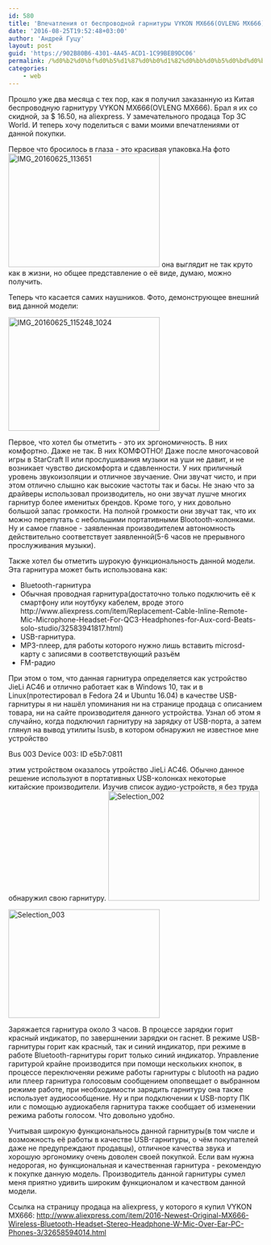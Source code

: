 ```yaml
---
id: 580
title: 'Впечатления от беспроводной гарнитуры VYKON MX666(OVLENG MX666)'
date: '2016-08-25T19:52:48+03:00'
author: 'Андрей Гуцу'
layout: post
guid: 'https://902B80B6-4301-4A45-ACD1-1C99BEB9DC06'
permalink: /%d0%b2%d0%bf%d0%b5%d1%87%d0%b0%d1%82%d0%bb%d0%b5%d0%bd%d0%b8%d1%8f-%d0%be%d1%82-%d0%b1%d0%b5%d1%81%d0%bf%d1%80%d0%be%d0%b2%d0%be%d0%b4%d0%bd%d0%be%d0%b9-%d0%b3%d0%b0%d1%80%d0%bd%d0%b8%d1%82%d1%83/
categories:
    - web
---
```


Прошло уже два месяца с тех пор, как я получил заказанную из Китая беспроводную гарнитуру VYKON MX666(OVLENG MX666). Брал я их со скидной, за $ 16.50, на aliexpress. У замечательного продаца Top 3C World. И теперь хочу поделиться с вами моими впечатлениями от данной покупки. 

Первое что бросилось в глаза - это красивая упаковка.На фото <a href="https://glowingsword.ru/wp-content/uploads/2016/08/IMG_20160625_113651.jpg"><img src="https://glowingsword.ru/wp-content/uploads/2016/08/IMG_20160625_113651-300x225.jpg" alt="IMG_20160625_113651" width="300" height="225" class="alignnone size-medium wp-image-581" /></a> она выглядит не так круто как в жизни, но общее представление о её виде, думаю, можно получить.

Теперь что касается самих наушников. Фото, демонструющее внешний вид данной модели:

<a href="https://glowingsword.ru/wp-content/uploads/2016/08/IMG_20160625_115248_1024.jpg"><img src="https://glowingsword.ru/wp-content/uploads/2016/08/IMG_20160625_115248_1024-300x225.jpg" alt="IMG_20160625_115248_1024" width="300" height="225" class="alignnone size-medium wp-image-584" /></a>

Первое, что хотел бы отметить - это их эргономичность. В них комфортно. Даже не так. В них КОМФОТНО! Даже после многочасовой игры в StarCraft II или прослушивания музыки на уши не давит, и не возникает чувство дискомфорта и сдавленности. У них приличный уровень звукоизоляции и отличное звучаение. Они звучат чисто, и при этом отлично слышно как высокие частоты так и басы. Не знаю что за драйверы использовал производитель, но они звучат лушче многих гарнитур более именитых брендов. Кроме того, у них довольно большой запас громкости. На полной громкости они звучат так, что их можно перепутать с небольшими портативными Blootooth-колонками. Ну и самое главное - заявленная производителем автономность действительно соответствует заявленной(5-6 часов не прерывного прослуживания музыки). 

Также хотел бы отметить шурокую функциональность данной модели. Эта гарнитура может быть использована как:
<ul>
	<li>Bluetooth-гарнитура</li>
	<li>Обычная проводная гарнитура(достаточно только подключить её к смартфону или ноутбуку кабелем, вроде этого http://www.aliexpress.com/item/Replacement-Cable-Inline-Remote-Mic-Microphone-Headset-For-QC3-Headphones-for-Aux-cord-Beats-solo-studio/32583941817.html)</li>
	<li>USB-гарнитура.</li>
        <li>MP3-плеер, для работы которого нужно лишь вставить microsd-карту с записями в соответствующий разъём</li>
        <li>FM-радио</li>
</ul>

При этом о том, что данная гарнитура определяется как устройство JieLi AC46 и отлично работает как в Windows 10, так и в Linux(протестировал в Fedora 24 и Ubuntu 16.04) в качестве USB-гарнитуры я ни нашёл упоминания ни на странице продаца с описанием товара, ни на сайте производителя данного устройства. Узнал об этом я случайно, когда подключил гарнитуру на зарядку от USB-порта, а затем глянул на вывод утилиты lsusb, в котором обнаружил не известное мне устройство 

Bus 003 Device 003: ID e5b7:0811 

этим устройством оказалось утройство JieLi AC46. Обычно данное решение используют в портативных USB-колонках некоторые китайские производители. Изучив список аудио-устройств, я без труда обнаружил свою гарнитуру.
<a href="https://glowingsword.ru/wp-content/uploads/2016/08/Selection_002.png"><img src="https://glowingsword.ru/wp-content/uploads/2016/08/Selection_002-300x217.png" alt="Selection_002" width="300" height="217" class="alignnone size-medium wp-image-583" /></a>

<a href="https://glowingsword.ru/wp-content/uploads/2016/08/Selection_003.png"><img src="https://glowingsword.ru/wp-content/uploads/2016/08/Selection_003-300x215.png" alt="Selection_003" width="300" height="215" class="alignnone size-medium wp-image-582" /></a>

Заряжается гарнитура около 3 часов. В процессе зарядки горит красный индикатор, по завершнении зарядки он гаснет. В режиме USB-гарнитуры горит как красный, так и синий индикатор, при режиме в работе Bluetooth-гарнитуры горит только синий индикатор. Управление гаритурой крайне производится при помощи нескольких кнопок, в процессе переключеняи режиме работы гарнитуры с blutooth на радио или плеер гарнитура голосовым сообщением опопвещает о выбранном режиме работе, при необходимости зарядить гарнитуру она также использует аудиосообщение. Ну и при подключении к USB-порту ПК или с помощью аудиокабеля гарнитура также сообщает об изменении режима работы голосом. Что довольно удобно.

Учитывая широкую функциональнось данной гарнитуры(в том числе и возможность её работы в качестве USB-гарнитуры, о чём покупателей даже не предупреждают продавцы), отличное качества звука и хорошую эргономику очень доволен своей покупкой. Если вам нужна недорогая, но функциональная и качественная гарнитура - рекомендую к покупке данную модель. Производитель данной гарнитуры сумел меня приятно удивить широким функционалом и качеством данной модели.

Ссылка на страницу продаца на aliexpress, у которого я купил VYKON MX666:  <a href="http://www.aliexpress.com/item/2016-Newest-Original-MX666-Wireless-Bluetooth-Headset-Stereo-Headphone-W-Mic-Over-Ear-PC-Phones-3/32658594014.html" rel="nofollow,noindex">http://www.aliexpress.com/item/2016-Newest-Original-MX666-Wireless-Bluetooth-Headset-Stereo-Headphone-W-Mic-Over-Ear-PC-Phones-3/32658594014.html</a>




